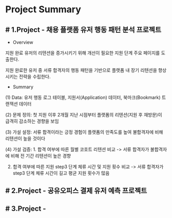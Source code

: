 # Project Summary 
## # 1.Project - 채용 플랫폼 유저 행동 패턴 분석 프로젝트 
- Overview

지원 완료 유저의 리텐션을 증가시키기 위해 개선이 필요한 지원 단계 주요 페이지를 도출한다.

지원 완료한 유저 중 서류 합격자의 행동 패턴을 기반으로 플랫폼 내 장기 리텐션을 향상시키는 전략을 수립한다.
- Summary

(1) Data: 유저 행동 로그 테이블, 지원서(Application) 데이터, 북마크(Bookmark) 트랜잭션 데이터

(2) 문제 정의: 첫 지원 이후 2개월 지난 시점부터 플랫폼의 리텐션(지원 후 재방문)이 급격히 감소하는 경향을 보임

(3) 가설 설정: 서류 합격이라는 긍정 경험이 플랫폼의 만족도를 높여 불합격자에 비해 리텐션이 높을 것이다 

(4) 가설 검증: 1. 합격 여부에 따른 월별 코호트 리텐션 비교 -> 서류 합격자가 불합격자에 비해 전 기간 리텐션이 높은 경향

2. 합격 여부에 따른 지원 step3 단계 체류 시간 및 지원 횟수 비교 -> 서류 합격자가 step3 단계 체류 시간이 길고 평균 지원 횟수가 많음

## # 2.Project - 공유오피스 결제 유저 예측 프로젝트 

## # 3.Project - 
